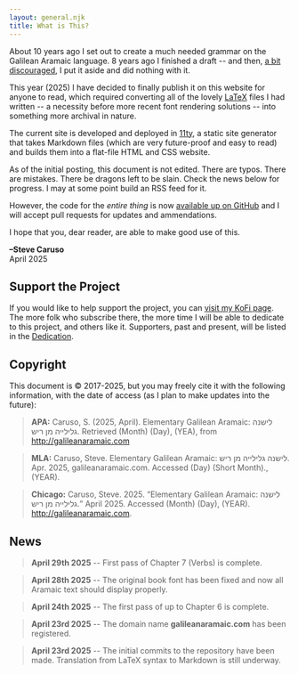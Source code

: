 ```yaml
---
layout: general.njk
title: What is This?
---
```


About 10 years ago I set out to create a much needed grammar on the Galilean Aramaic language. 8 years ago I finished a draft -- and then, [a bit discouraged](http://aramaicnt.org/2022/03/22/state-of-the-site/), I put it aside and did nothing with it.

This year (2025) I have decided to finally publish it on this website for anyone to read, which required converting all of the lovely [LaTeX](https://www.latex-project.org/) files I had written -- a necessity before more recent font rendering solutions --  into something more archival in nature.

The current site is developed and deployed in [11ty](https://www.11ty.dev/), a static site generator that takes Markdown files (which are very future-proof and easy to read) and builds them into a flat-file HTML and CSS website.

As of the initial posting, this document is not edited. There are typos. There are mistakes. There be dragons left to be slain. Check the news below for progress. I may at some point build an RSS feed for it.

However, the code for the *entire thing* is now [available up on GitHub](https://github.com/SteveCaruso/galilean-grammar) and I will accept pull requests for updates and ammendations.

I hope that you, dear reader, are able to make good use of this.

**–Steve Caruso**  
April 2025

## Support the Project

If you would like to help support the project, you can [visit my KoFi page](https://ko-fi.com/stevecaruso). The more folk who subscribe there, the more time I will be able to dedicate to this project, and others like it. Supporters, past and present, will be listed in the [Dedication](/dedication#project-supporters).

## Copyright

This document is &copy; 2017-2025, but you may freely cite it with the following information, with the date of access (as I plan to make updates into the future):

> **APA:** Caruso, S. (2025, April). Elementary Galilean Aramaic: לישנה גלילייה מן ריש. Retrieved <span class="month">(Month)</span> <span class="day">(Day)</span>, <span class="year">(YEA)</span>, from http://galileanaramaic.com

> **MLA:** Caruso, Steve. Elementary Galilean Aramaic: לישנה גלילייה מן ריש. Apr. 2025, galileanaramaic.com. Accessed <span class="day">(Day)</span> <span class="month-short">(Short Month)</span>., <span class="year">(YEAR)</span>.

> **Chicago:** Caruso, Steve. 2025. “Elementary Galilean Aramaic: לישנה גלילייה מן ריש.” April 2025. Accessed <span class="month">(Month)</span> <span class="day">(Day)</span>, <span class="year">(YEAR)</span>. http://galileanaramaic.com.

<script>
    
    /* Vanilla JS -- because. :-) */

    let date = new Date();
    let year = date.getFullYear();
    let month = date.toLocaleString('default', { month: 'long' });
    let month_short = date.toLocaleString('default', { month: 'short' });
    let day = date.getDate();

    let years = document.querySelectorAll('.year');
    for (var i=0; i<years.length; i++) years[i].innerHTML = year;

    let days = document.querySelectorAll('.day');
    for (var i=0; i<days.length; i++) days[i].innerHTML = day;

    let months = document.querySelectorAll('.month');
    for (var i=0; i<months.length; i++) months[i].innerHTML = month;
    let months_short = document.querySelectorAll('.month-short');
    for (var i=0; i<months_short.length; i++) months_short[i].innerHTML = month_short;

</script>

## News

> **April 29th 2025** -- First pass of Chapter 7 (Verbs) is complete.

> **April 28th 2025** -- The original book font has been fixed and now all Aramaic text should display properly.

> **April 24th 2025** -- The first pass of up to Chapter 6 is complete.

> **April 23rd 2025** -- The domain name **galileanaramaic.com** has been registered.

> **April 23rd 2025** -- The initial commits to the repository have been made. Translation from LaTeX syntax to Markdown is still underway.